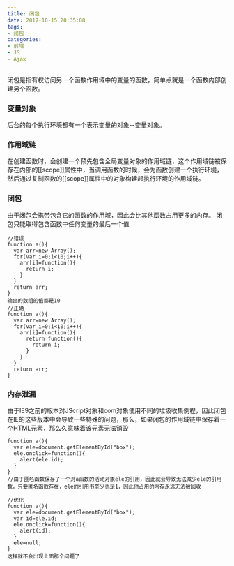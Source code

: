```yaml
---
title: 闭包
date: 2017-10-15 20:35:08
tags: 
- 闭包
categories:
- 前端
- JS
- Ajax
---
```

闭包是指有权访问另一个函数作用域中的变量的函数，简单点就是一个函数内部创建另个函数。<!--more-->
### 变量对象
后台的每个执行环境都有一个表示变量的对象--变量对象。
### 作用域链
在创建函数时，会创建一个预先包含全局变量对象的作用域链，这个作用域链被保存在内部的[[scope]]属性中，当调用函数的时候，会为函数创建一个执行环境，然后通过复制函数的[[scope]]属性中的对象构建起执行环境的作用域链。
### 闭包
由于闭包会携带包含它的函数的作用域，因此会比其他函数占用更多的内存。
闭包只能取得包含函数中任何变量的最后一个值
```
//错误
function a(){
  var arr=new Array();
  for(var i=0;i<10;i++){
    arr[i]=function(){
      return i;
    }
  }
  return arr;
}
输出的数组的值都是10
//正确
function a(){
  var arr=new Array();
  for(var i=0;i<10;i++){
    arr[i]=function(){
      return function(){
        return i;
      }   
    }
  }
  return arr;
}
```
### 内存泄漏
由于IE9之前的版本对JScript对象和com对象使用不同的垃圾收集例程，因此闭包在IE的这些版本中会导致一些特殊的问题，那么，如果闭包的作用域链中保存着一个HTML元素，那么久意味着该元素无法销毁
```
function a(){
  var ele=document.getElementById("box");
  ele.onclick=function(){
    alert(ele.id);
  }
}
//由于匿名函数保存了一个对a函数的活动对象ele的引用，因此就会导致无法减少ele的引用数，只要匿名函数存在，ele的引用书至少也是1，因此他占用的内存永远无法被回收

//优化
function a(){
  var ele=document.getElementById("box");
  var id=ele.id;
  ele.onclick=function(){
    alert(id);
  }
  ele=null;
}
这样就不会出现上面那个问题了
```
